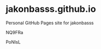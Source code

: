 # jakonbasss.github.io
Personal GitHub Pages site for jakonbasss


























NQ9FRa

PoNIsL
